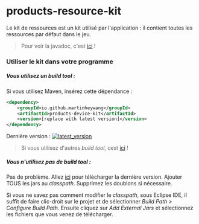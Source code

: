 # products-resource-kit

Le kit de ressources est un kit utilisé par l'application : il contient toutes les ressources par défaut dans le jeu.

>  Pour voir la javadoc, c'est [ici](https://javadoc.io/doc/io.github.martinheywang/products-resource-kit/latest) !

### Utiliser le kit dans votre programme

##### Vous utilisez un *build tool* : 

Si vous utilisez Maven, insérez cette dépendance :

```xml
<dependency>
	<groupId>io.github.martinheywang</groupId>
    <artifactId>products-device-kit</artifactId>
    <version>[replace with latest version]</version>
</dependency>
```

Dernière version : [![latest_version](https://maven-badges.herokuapp.com/maven-central/io.github.martinheywang/products-resource-kit/badge.svg)](https://maven-badges.herokuapp.com/maven-central/io.github.martinheywang/products-resource-kit/)

>   Si vous utilisez d'autres *build tool*, cest [ici](https://mvnrepository.com/artifacts/io.github.martinheywang/products-resource-kit/latest) !

##### Vous n'utilisez pas de *build tool*  :

Pas de problème. Allez [ici](https://jar-download.com/artifacts/io.github.martinheywang/products-resource-kit) pour télécharger la dernière version. Ajouter TOUS les jars au *classpath*. Supprimez les doublons si nécessaire.

Si vous ne savez pas comment modifier le *classpath*, sous Eclipse IDE, il suffit de faire clic-droit sur le projet et de sélectionner *Build Path > Configure Build Path*. Ensuite cliquez sur *Add External Jars* et sélectionnez les fichiers que vous venez de télécharger.